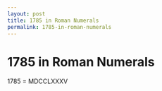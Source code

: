 ```yaml
---
layout: post
title: 1785 in Roman Numerals
permalink: 1785-in-roman-numerals
---
```


# 1785 in Roman Numerals

1785 = MDCCLXXXV
